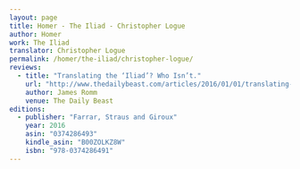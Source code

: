 ```yaml
---
layout: page
title: Homer - The Iliad - Christopher Logue
author: Homer
work: The Iliad
translator: Christopher Logue
permalink: /homer/the-iliad/christopher-logue/
reviews:
  - title: "Translating the ‘Iliad’? Who Isn’t."
    url: "http://www.thedailybeast.com/articles/2016/01/01/translating-the-iliad-who-isn-t.html"
    author: James Romm
    venue: The Daily Beast
editions:
  - publisher: "Farrar, Straus and Giroux"
    year: 2016
    asin: "0374286493"
    kindle_asin: "B00ZOLKZ8W"
    isbn: "978-0374286491"
---
```

